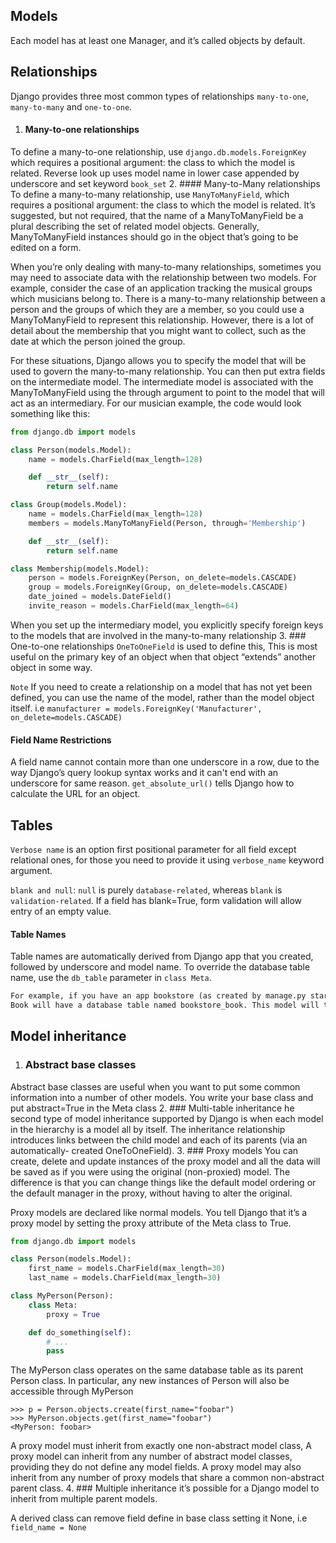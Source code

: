 ## Models
Each model has at least one Manager, and it’s called objects by default.
## Relationships
Django provides three most common types of relationships `many-to-one`, `many-to-many` and `one-to-one`.
1. #### Many-to-one relationships
To define a many-to-one relationship, use `django.db.models.ForeignKey` which requires a positional argument: the 
class to which the model is related. Reverse look up uses model name in lower case appended by underscore and set 
keyword `book_set`
2. #### Many-to-Many relationships
To define a many-to-many relationship, use `ManyToManyField`, which requires a positional argument: the 
class to which the model is related. It’s suggested, but not required, that the name of a ManyToManyField be a 
plural describing the set of related model objects. Generally, ManyToManyField instances should go in the object 
that’s going to be edited on a form.

When you’re only dealing with many-to-many relationships, sometimes you may need to associate data with the relationship between two models.
For example, consider the case of an application tracking the musical groups which musicians belong to. 
There is a many-to-many relationship between a person and the groups of which they are a member, so you could use a 
ManyToManyField to represent this relationship. However, there is a lot of detail about the membership that you 
might want to collect, such as the date at which the person joined the group.

For these situations, Django allows you to specify the model that will be used to govern the many-to-many relationship. 
You can then put extra fields on the intermediate model. The intermediate model is associated with the ManyToManyField 
using the through argument to point to the model that will act as an intermediary. For our musician example, the code 
would look something like this:
```python
from django.db import models

class Person(models.Model):
    name = models.CharField(max_length=128)

    def __str__(self):
        return self.name

class Group(models.Model):
    name = models.CharField(max_length=128)
    members = models.ManyToManyField(Person, through='Membership')

    def __str__(self):
        return self.name

class Membership(models.Model):
    person = models.ForeignKey(Person, on_delete=models.CASCADE)
    group = models.ForeignKey(Group, on_delete=models.CASCADE)
    date_joined = models.DateField()
    invite_reason = models.CharField(max_length=64)
```
When you set up the intermediary model, you explicitly specify foreign keys to the models that are involved 
in the many-to-many relationship
3. ### One-to-one relationships
`OneToOneField` is used to define this, This is most useful on the primary key of an object when that object 
“extends” another object in some way.

`Note` If you need to create a relationship on a model that has not yet been defined, you can use the name of 
the model, rather than the model object itself. i.e `manufacturer = models.ForeignKey('Manufacturer', on_delete=models.CASCADE)`
#### Field Name Restrictions
A field name cannot contain more than one underscore in a row, due to the way Django’s query lookup syntax works and it can't
end with an underscore for same reason.
`get_absolute_url()` tells Django how to calculate the URL for an object.
## Tables
`Verbose name` is an option first positional parameter for all field except relational ones, for those you need to provide 
it using `verbose_name` keyword argument.

`blank and null`: `null` is purely `database-related`, whereas `blank` is `validation-related`. If a field has 
blank=True, form validation will allow entry of an empty value.

#### Table Names
Table names are automatically derived from Django app that you created, followed by underscore and model name.
To override the database table name, use the `db_table` parameter in `class Meta`.

```markdown
For example, if you have an app bookstore (as created by manage.py startapp bookstore), a model defined as class 
Book will have a database table named bookstore_book. This model will then not be used to create any database table. 
```

## Model inheritance
1. ### Abstract base classes
Abstract base classes are useful when you want to put some common information into a number of other models. You write 
your base class and put abstract=True in the Meta class
2. ### Multi-table inheritance
he second type of model inheritance supported by Django is when each model in the hierarchy is a model all by itself.
The inheritance relationship introduces links between the child model and each of its parents (via an automatically-
created OneToOneField).
3. ### Proxy models
You can create, delete and update instances of the proxy model and all the data will be saved as if you were using the 
original (non-proxied) model. The difference is that you can change things like the default model ordering or the 
default manager in the proxy, without having to alter the original.

Proxy models are declared like normal models. You tell Django that it’s a proxy model by setting the proxy attribute of 
the Meta class to True.
```python
from django.db import models

class Person(models.Model):
    first_name = models.CharField(max_length=30)
    last_name = models.CharField(max_length=30)

class MyPerson(Person):
    class Meta:
        proxy = True

    def do_something(self):
        # ...
        pass
```
The MyPerson class operates on the same database table as its parent Person class. In particular, any new instances of Person will also be 
accessible through MyPerson
```shell
>>> p = Person.objects.create(first_name="foobar")
>>> MyPerson.objects.get(first_name="foobar")
<MyPerson: foobar>
```
A proxy model must inherit from exactly one non-abstract model class, A proxy model can inherit from any 
number of abstract model classes, providing they do not define any model fields. A proxy model may also 
inherit from any number of proxy models that share a common non-abstract parent class.
4. ### Multiple inheritance
it’s possible for a Django model to inherit from multiple parent models.

A derived class can remove field define in base class setting it None, i.e `field_name = None` 